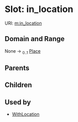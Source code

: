 
# Slot: in_location




URI: [m:in_location](https://codeforde.org/schema/metain_location)


## Domain and Range

None &#8594;  <sub>0..1</sub> [Place](Place.md)

## Parents


## Children


## Used by

 * [WithLocation](WithLocation.md)
